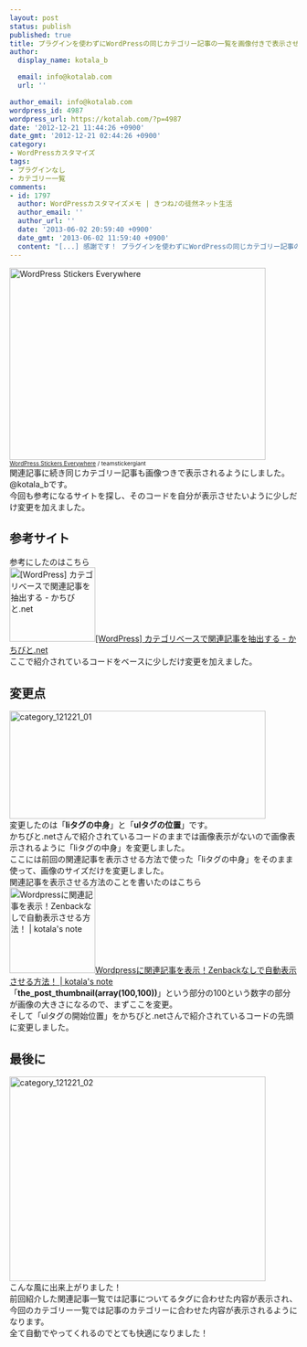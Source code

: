 ```yaml
---
layout: post
status: publish
published: true
title: プラグインを使わずにWordPressの同じカテゴリー記事の一覧を画像付きで表示させる方法！
author:
  display_name: kotala_b

  email: info@kotalab.com
  url: ''

author_email: info@kotalab.com
wordpress_id: 4987
wordpress_url: https://kotalab.com/?p=4987
date: '2012-12-21 11:44:26 +0900'
date_gmt: '2012-12-21 02:44:26 +0900'
category:
- WordPressカスタマイズ
tags:
- プラグインなし
- カテゴリー一覧
comments:
- id: 1797
  author: WordPressカスタマイズメモ | きつね♪の徒然ネット生活
  author_email: ''
  author_url: ''
  date: '2013-06-02 20:59:40 +0900'
  date_gmt: '2013-06-02 11:59:40 +0900'
  content: "[...] 感謝です！ プラグインを使わずにWordPressの同じカテゴリー記事の一覧を画像付きで表示させる方法！ [...]"
---
```

<p><a href="https://kotalab.com/wp-content/uploads/link_120708.jpg" target="_blank"><img src="https://kotalab.com/wp-content/uploads/link_120708.jpg" alt="WordPress Stickers Everywhere" width="448" height="336" class="alignnone size-full wp-image-1330" /></a><br />
<span style="font-size:10px;"><a href="http://www.flickr.com/photos/stickergiant/3769771267/" target="_blank">WordPress Stickers Everywhere</a> / teamstickergiant</span><br />
関連記事に続き同じカテゴリー記事も画像つきで表示されるようにしました。@kotala_bです。<br />
今回も参考になるサイトを探し、そのコードを自分が表示させたいように少しだけ変更を加えました。<br />
<!--more--></p>
<h2>参考サイト</h2>
<p>参考にしたのはこちら<br />
<a href="http://kachibito.net/wp-code/show-related-posts-by-category" target="_blank"><img  class="alignleft" src="http://capture.heartrails.com/150x130?http://kachibito.net/wp-code/show-related-posts-by-category" alt="[WordPress] カテゴリベースで関連記事を抽出する - かちびと.net" width="150" height="130" /></a><a href="http://kachibito.net/wp-code/show-related-posts-by-category" target="_blank">[WordPress] カテゴリベースで関連記事を抽出する - かちびと.net</a><a href="http://b.hatena.ne.jp/entry/http://kachibito.net/wp-code/show-related-posts-by-category" target="_blank"><img border="0" src="http://b.hatena.ne.jp/entry/image/http://kachibito.net/wp-code/show-related-posts-by-category" alt="" /></a><br style="clear:both;" />ここで紹介されているコードをベースに少しだけ変更を加えました。</p>
<h2>変更点</h2>
<p><a href="https://kotalab.com/wp-content/uploads/category_121221_01.jpg" target="_blank"><img src="https://kotalab.com/wp-content/uploads/category_121221_01-448x189.jpg" alt="category_121221_01" width="448" height="189" class="alignnone size-large wp-image-4989" /></a><br />
変更したのは「<strong>liタグの中身</strong>」と「<strong>ulタグの位置</strong>」です。<br />
かちびと.netさんで紹介されているコードのままでは画像表示がないので画像表示されるように「liタグの中身」を変更しました。<br />
ここには前回の関連記事を表示させる方法で使った「liタグの中身」をそのまま使って、画像のサイズだけを変更しました。<br />
関連記事を表示させる方法のことを書いたのはこちら<br />
<a href="https://kotalab.com/wordpress-kanrenkiji" target="_blank"><img  class="alignleft" src="https://kotalab.com/wp-content/uploads/link_120708.jpg" alt="Wordpressに関連記事を表示！Zenbackなしで自動表示させる方法！ | kotala's note" width="150" /></a><a href="https://kotalab.com/wordpress-kanrenkiji" target="_blank">Wordpressに関連記事を表示！Zenbackなしで自動表示させる方法！ | kotala's note</a><br style="clear:both;" />「<strong>the_post_thumbnail(array(100,100))</strong>」という部分の100という数字の部分が画像の大きさになるので、まずここを変更。<br />
そして「ulタグの開始位置」をかちびと.netさんで紹介されているコードの先頭に変更しました。</p>
<h2>最後に</h2>
<p><a href="https://kotalab.com/wp-content/uploads/category_121221_02.jpg" target="_blank"><img src="https://kotalab.com/wp-content/uploads/category_121221_02-448x358.jpg" alt="category_121221_02" width="448" height="358" class="alignnone size-large wp-image-5011" /></a><br />
こんな風に出来上がりました！<br />
前回紹介した関連記事一覧では記事についてるタグに合わせた内容が表示され、今回のカテゴリー一覧では記事のカテゴリーに合わせた内容が表示されるようになります。<br />
全て自動でやってくれるのでとても快適になりました！</p>

